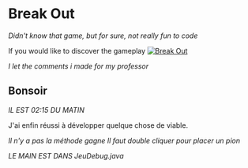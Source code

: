 # Break Out
*Didn't know that game, but for sure, not really fun to code*

If you would like to discover the gameplay
[![Break Out](https://img.youtube.com/vi/gLsd4F2ScRg/0.jpg)](https://www.youtube.com/watch?v=gLsd4F2ScRg)

*I let the comments i made for my professor*


## Bonsoir

_IL EST 02:15 DU MATIN_

J'ai enfin réussi à développer quelque chose de viable.

*Il n'y a pas la méthode gagne*
*Il faut double cliquer pour placer un pion*

_LE MAIN EST DANS JeuDebug.java_